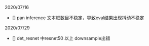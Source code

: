 

2020/07/16 
- []  pan inference 文本框数目不稳定，导致eval结果出现抖动不稳定


2020/07/29 
- [] det_resnet 中resnet50 以上 downsample出错